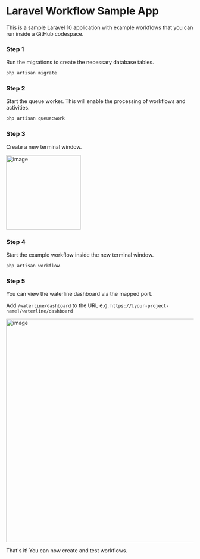 # Laravel Workflow Sample App

This is a sample Laravel 10 application with example workflows that you can run inside a GitHub codespace.

### Step 1
Run the migrations to create the necessary database tables.

```bash
php artisan migrate
```

### Step 2
Start the queue worker. This will enable the processing of workflows and activities.

```bash
php artisan queue:work
```

### Step 3
Create a new terminal window.

<img src="https://user-images.githubusercontent.com/1130888/233666917-029247c7-9e6c-46de-b304-27473fd34517.png" alt="image" width="200">

### Step 4
Start the example workflow inside the new terminal window.

```bash
php artisan workflow
```

### Step 5
You can view the waterline dashboard via the mapped port.

Add `/waterline/dashboard` to the URL e.g. `https://[your-project-name]/waterline/dashboard`

<img src="https://user-images.githubusercontent.com/1130888/233669600-3340ada6-5f73-4602-8d82-a81a9d43f883.png" alt="image" width="600">

That's it! You can now create and test workflows.

